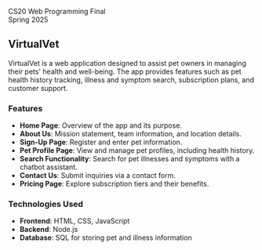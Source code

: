 CS20 Web Programming Final  
Spring 2025  

## VirtualVet

VirtualVet is a web application designed to assist pet owners in managing their pets' health and well-being. The app provides features such as pet health history tracking, illness and symptom search, subscription plans, and customer support.

### Features
- **Home Page**: Overview of the app and its purpose.
- **About Us**: Mission statement, team information, and location details.
- **Sign-Up Page**: Register and enter pet information.
- **Pet Profile Page**: View and manage pet profiles, including health history.
- **Search Functionality**: Search for pet illnesses and symptoms with a chatbot assistant.
- **Contact Us**: Submit inquiries via a contact form.
- **Pricing Page**: Explore subscription tiers and their benefits.

### Technologies Used
- **Frontend**: HTML, CSS, JavaScript
- **Backend**: Node.js
- **Database**: SQL for storing pet and illness information
